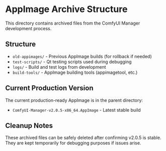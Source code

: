 # AppImage Archive Structure

This directory contains archived files from the ComfyUI Manager development process.

## Structure

- `old-appimages/` - Previous AppImage builds (for rollback if needed)
- `test-scripts/` - Qt testing scripts used during debugging
- `logs/` - Build and test logs from development
- `build-tools/` - AppImage building tools (appimagetool, etc.)

## Current Production Version

The current production-ready AppImage is in the parent directory:
- `ComfyUI-Manager-v2.0.5-x86_64.AppImage` - Latest stable build

## Cleanup Notes

These archived files can be safely deleted after confirming v2.0.5 is stable.
They are kept temporarily for debugging purposes if issues arise.